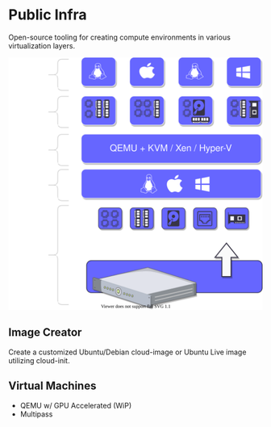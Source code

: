# Public Infra

Open-source tooling for creating compute environments in various virtualization layers.

![img](media/Virtualization.drawio.svg)

## Image Creator

Create a customized Ubuntu/Debian cloud-image or Ubuntu Live image utilizing cloud-init.

## Virtual Machines

- QEMU w/ GPU Accelerated (WiP)
- Multipass